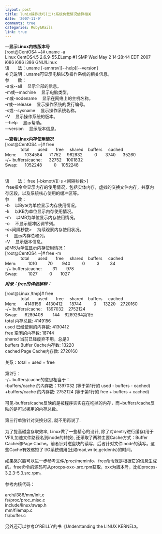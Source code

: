 ```yaml
---
layout: post
title: lunix操作技巧(二):系统负载情况估算相关
date: '2007-11-9'
comments: true
categories: Ruby&Rails
link: true
---
```

<p><strong>--显示Linux内核版本号</strong><br />
[root@CentOS4 ~]# uname -a<br />
Linux CentOS4.5 2.6.9-55.ELsmp #1 SMP Wed May 2 14:28:44 EDT 2007 i686 i686 i386 GNU/Linux<br />
语　　法：uname [-amnrsv][--help][--version]<br />
补充说明：uname可显示电脑以及操作系统的相关信息。<br />
参　　数：<br />
-a或--all 　显示全部的信息。<br />
-m或--machine 　显示电脑类型。<br />
-n或-nodename 　显示在网络上的主机名称。<br />
-r或--release 　显示操作系统的发行编号。<br />
-s或--sysname 　显示操作系统名称。<br />
-V 　显示操作系统的版本。<br />
--help 　显示帮助。<br />
--version 　显示版本信息。</p>
<p><strong>--查看Linux内存使用情况</strong><br />
[root@CentOS4 ~]# free<br />
&nbsp;&nbsp;&nbsp;&nbsp;&nbsp;&nbsp;&nbsp;&nbsp;&nbsp;&nbsp;&nbsp;&nbsp; total&nbsp;&nbsp;&nbsp;&nbsp;&nbsp;&nbsp; used&nbsp;&nbsp;&nbsp;&nbsp;&nbsp;&nbsp; free&nbsp;&nbsp;&nbsp;&nbsp; shared&nbsp;&nbsp;&nbsp; buffers&nbsp;&nbsp;&nbsp;&nbsp; cached<br />
Mem:&nbsp;&nbsp;&nbsp;&nbsp;&nbsp;&nbsp; 1034584&nbsp;&nbsp;&nbsp;&nbsp;&nbsp; 71752&nbsp;&nbsp;&nbsp;&nbsp; 962832&nbsp;&nbsp;&nbsp;&nbsp;&nbsp;&nbsp;&nbsp;&nbsp;&nbsp; 0&nbsp;&nbsp;&nbsp;&nbsp;&nbsp;&nbsp; 3740&nbsp;&nbsp;&nbsp;&nbsp;&nbsp; 35260<br />
-/+ buffers/cache:&nbsp;&nbsp;&nbsp;&nbsp;&nbsp; 32752&nbsp;&nbsp;&nbsp; 1001832<br />
Swap:&nbsp;&nbsp;&nbsp;&nbsp;&nbsp; 1052248&nbsp;&nbsp;&nbsp;&nbsp;&nbsp;&nbsp;&nbsp;&nbsp;&nbsp; 0&nbsp;&nbsp;&nbsp; 1052248<br />
<br />
<br />
语　　法： free [-bkmotV][-s &lt;间隔秒数&gt;]<br />
&nbsp;free指令会显示内存的使用情况，包括实体内存，虚拟的交换文件内存，共享内存区段，以及系统核心使用的缓冲区等。<br />
参　　数：<br />
-b 　以Byte为单位显示内存使用情况。<br />
-k 　以KB为单位显示内存使用情况。<br />
-m 　以MB为单位显示内存使用情况。<br />
-o 　不显示缓冲区调节列。<br />
-s&lt;间隔秒数&gt; 　持续观察内存使用状况。<br />
-t 　显示内存总和列。<br />
-V 　显示版本信息。<br />
如MB为单位显示内存使用情况：<br />
[root@CentOS4 ~]# free -m<br />
&nbsp;&nbsp;&nbsp;&nbsp;&nbsp;&nbsp;&nbsp;&nbsp;&nbsp;&nbsp;&nbsp;&nbsp; total&nbsp;&nbsp;&nbsp;&nbsp;&nbsp;&nbsp; used&nbsp;&nbsp;&nbsp;&nbsp;&nbsp;&nbsp; free&nbsp;&nbsp;&nbsp;&nbsp; shared&nbsp;&nbsp;&nbsp; buffers&nbsp;&nbsp;&nbsp;&nbsp; cached<br />
Mem:&nbsp;&nbsp;&nbsp;&nbsp;&nbsp;&nbsp;&nbsp;&nbsp;&nbsp; 1010&nbsp;&nbsp;&nbsp;&nbsp;&nbsp;&nbsp;&nbsp;&nbsp; 70&nbsp;&nbsp;&nbsp;&nbsp;&nbsp;&nbsp;&nbsp; 940&nbsp;&nbsp;&nbsp;&nbsp;&nbsp;&nbsp;&nbsp;&nbsp;&nbsp; 0&nbsp;&nbsp;&nbsp;&nbsp;&nbsp;&nbsp;&nbsp;&nbsp;&nbsp; 3&nbsp;&nbsp;&nbsp;&nbsp;&nbsp;&nbsp;&nbsp;&nbsp; 34<br />
-/+ buffers/cache:&nbsp;&nbsp;&nbsp;&nbsp;&nbsp;&nbsp;&nbsp;&nbsp; 31&nbsp;&nbsp;&nbsp;&nbsp;&nbsp;&nbsp;&nbsp; 978<br />
Swap:&nbsp;&nbsp;&nbsp;&nbsp;&nbsp;&nbsp;&nbsp;&nbsp; 1027&nbsp;&nbsp;&nbsp;&nbsp;&nbsp;&nbsp;&nbsp;&nbsp;&nbsp; 0&nbsp;&nbsp;&nbsp;&nbsp;&nbsp;&nbsp; 1027</p>
<p><em><strong>附录：free的详细解释：</strong></em></p>
<p>[root@Linux /tmp]# free<br />
&nbsp; &nbsp;&nbsp; &nbsp;&nbsp; &nbsp;&nbsp; &nbsp; total&nbsp; &nbsp;&nbsp; &nbsp; used&nbsp; &nbsp;&nbsp; &nbsp; free&nbsp; &nbsp;&nbsp;&nbsp;shared&nbsp; &nbsp; buffers&nbsp; &nbsp;&nbsp;&nbsp;cached<br />
Mem:&nbsp; &nbsp;&nbsp; &nbsp; 4149156&nbsp; &nbsp; 4130412&nbsp; &nbsp;&nbsp; &nbsp;18744&nbsp; &nbsp;&nbsp; &nbsp;&nbsp; &nbsp; 0&nbsp; &nbsp;&nbsp; &nbsp;13220&nbsp; &nbsp; 2720160<br />
-/+ buffers/cache:&nbsp; &nbsp; 1397032&nbsp; &nbsp; 2752124<br />
Swap:&nbsp; &nbsp;&nbsp; &nbsp;6289408&nbsp; &nbsp;&nbsp; &nbsp;&nbsp;&nbsp;144&nbsp; &nbsp; 6289264第1行<br />
total 内存总数: 4149156<br />
used 已经使用的内存数: 4130412<br />
free 空闲的内存数: 18744<br />
shared 当前已经废弃不用，总是0<br />
buffers Buffer Cache内存数: 13220<br />
cached Page Cache内存数: 2720160<br />
<br />
关系：total = used + free<br />
<br />
第2行：<br />
-/+ buffers/cache的意思相当于：<br />
-buffers/cache 的内存数：1397032 (等于第1行的 used - buffers - cached)<br />
+buffers/cache 的内存数: 2752124 (等于第1行的 free + buffers + cached)<br />
<br />
可见-buffers/cache反映的是被程序实实在在吃掉的内存，而+buffers/cache反映的是可以挪用的内存总数。<br />
<br />
第三行单独针对交换分区, 就不用再说了.<br />
<br />
为了提高磁盘存取效率, Linux做了一些精心的设计, 除了对dentry进行缓存(用于VFS,加速文件路径名到inode的转换), 还采取了两种主要Cache方式：Buffer Cache和Page Cache。前者针对磁盘块的读写，后者针对文件inode的读写。这些Cache有效缩短了 I/O系统调用(比如read,write,getdents)的时间。<br />
<br />
如果感兴趣可以进一步参考文件/proc/meminfo，free命令就是根据它的信息生成的。free命令的源码可从procps-xxx-.src.rpm获取，xxx为版本号，比如procps-3.2.3-5.3.src.rpm。<br />
<br />
参考内核代码：<br />
<br />
arch/i386/mm/init.c<br />
fs/proc/proc_misc.c<br />
include/linux/swap.h<br />
mm/filemap.c<br />
fs/buffer.c<br />
<br />
另外还可以参考O'REILLY的书《Understanding the LINUX KERNEL》。</p>
